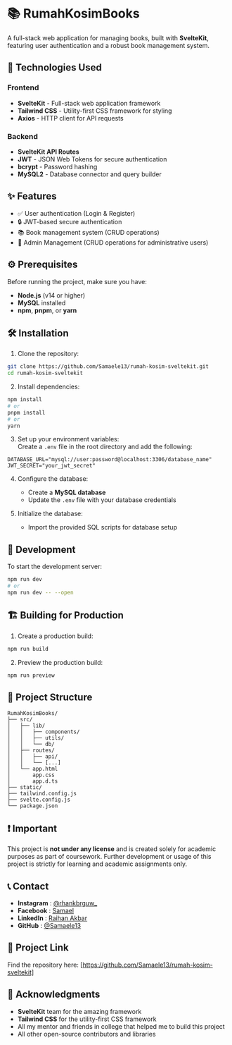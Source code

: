 # 📚 RumahKosimBooks

A full-stack web application for managing books, built with **SvelteKit**, featuring user authentication and a robust book management system.

## 🚀 Technologies Used

### **Frontend**

- **SvelteKit** - Full-stack web application framework
- **Tailwind CSS** - Utility-first CSS framework for styling
- **Axios** - HTTP client for API requests

### **Backend**

- **SvelteKit API Routes**
- **JWT** - JSON Web Tokens for secure authentication
- **bcrypt** - Password hashing
- **MySQL2** - Database connector and query builder

## ✨ Features

- ✅ User authentication (Login & Register)
- 🔒 JWT-based secure authentication
- 📚 Book management system (CRUD operations)
- 🔧 Admin Management (CRUD operations for administrative users)

## ⚙️ Prerequisites

Before running the project, make sure you have:

- **Node.js** (v14 or higher)
- **MySQL** installed
- **npm**, **pnpm**, or **yarn**

## 🛠️ Installation

1. Clone the repository:

```bash
git clone https://github.com/Samaele13/rumah-kosim-sveltekit.git
cd rumah-kosim-sveltekit
```

2. Install dependencies:

```bash
npm install
# or
pnpm install
# or
yarn
```

3. Set up your environment variables:  
   Create a `.env` file in the root directory and add the following:

```env
DATABASE_URL="mysql://user:password@localhost:3306/database_name"
JWT_SECRET="your_jwt_secret"
```

4. Configure the database:

   - Create a **MySQL database**
   - Update the `.env` file with your database credentials

5. Initialize the database:
   - Import the provided SQL scripts for database setup

## 🚧 Development

To start the development server:

```bash
npm run dev
# or
npm run dev -- --open
```

## 🏗️ Building for Production

1. Create a production build:

```bash
npm run build
```

2. Preview the production build:

```bash
npm run preview
```

## 📂 Project Structure

```plaintext
RumahKosimBooks/
├── src/
│   ├── lib/
│   │   ├── components/
│   │   ├── utils/
│   │   └── db/
│   ├── routes/
│   │   ├── api/
│   │   └── [...]
│   └── app.html
│       app.css
│       app.d.ts
├── static/
├── tailwind.config.js
├── svelte.config.js
└── package.json
```

## ❗ Important

This project is **not under any license** and is created solely for academic purposes as part of coursework. Further development or usage of this project is strictly for learning and academic assignments only.

## 📞 Contact

- **Instagram** : [@rhankbrguw\_](https://www.instagram.com/rhankbrguw_)
- **Facebook** : [Samael](https://www.facebook.com/Rhakbr/)
- **LinkedIn** : [Raihan Akbar](https://www.linkedin.com/in/raihan-akbar-2b5820334/)
- **GitHub** : [@Samaele13](https://github.com/Samaele13)

## 🌟 Project Link

Find the repository here: [https://github.com/Samaele13/rumah-kosim-sveltekit]

## 🙏 Acknowledgments

- **SvelteKit** team for the amazing framework
- **Tailwind CSS** for the utility-first CSS framework
- All my mentor and friends in college that helped me to build this project
- All other open-source contributors and libraries
